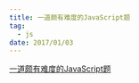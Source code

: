 ```yaml
---
title: 一道颇有难度的JavaScript题
tag:
  - js
date: 2017/01/03
---
```


[一道颇有难度的JavaScript题](https://segmentfault.com/a/1190000007979730)
